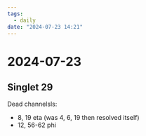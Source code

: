 ```yaml
---
tags:
  - daily
date: "2024-07-23 14:21"
---
```

# 2024-07-23 

## Singlet 29
Dead channelsls:
- 8, 19 eta (was 4, 6, 19 then resolved itself)
- 12, 56-62 phi
